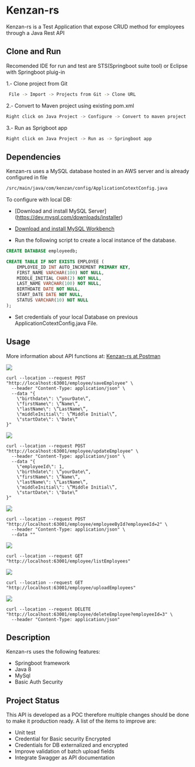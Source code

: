 # Kenzan-rs

Kenzan-rs is a Test Application  that expose CRUD method for employees through
a Java Rest API

## Clone and Run

Recomended IDE for run and test are STS(Springboot suite tool) or Eclipse with Springboot pluig-in

1.- Clone project from Git
```bash
 File -> Import -> Projects from Git -> Clone URL
```

2.- Convert to Maven project using existing pom.xml
```bash
Right click on Java Project -> Configure -> Convert to maven project
```

3.- Run as Sprigboot app
```bash
Right click on Java Project -> Run as -> Springboot app
```
## Dependencies

Kenzan-rs uses a MySQL database hosted in an AWS server and is already configured in file
```bash
/src/main/java/com/kenzan/config/ApplicationCotextConfig.java
```

To configure with local DB:

- [Download and install MySQL Server] (https://dev.mysql.com/downloads/installer)

- [Download and install MySQL Workbench](https://dev.mysql.com/downloads/workbench/5.2.html)

- Run the following script to create a local instance of the database.

```sql
CREATE DATABASE employeedb;

CREATE TABLE IF NOT EXISTS EMPLOYEE (
    EMPLOYEE_ID INT AUTO_INCREMENT PRIMARY KEY,
    FIRST_NAME VARCHAR(100) NOT NULL,
    MIDDLE_INITIAL CHAR(2) NOT NULL,
    LAST_NAME VARCHAR(100) NOT NULL,
    BIRTHDATE DATE NOT NULL,
    START_DATE DATE NOT NULL,
    STATUS VARCHAR(10) NOT NULL
);
```
- Set credentials of your local Database on previous ApplicationCotextConfig.java File.

## Usage

More information about API functions at:
[Kenzan-rs at Postman](https://www.getpostman.com/collections/82f6d1495ccac6f4bb75)

![](https://img.shields.io/badge/Create%20Employee-POST-blue)
```batch
curl --location --request POST "http://localhost:63001/employee/saveEmployee" \
  --header "Content-Type: application/json" \
  --data "{
    \"birthdate\": \”yourDate\”,
    \"firstName\": \”Name\”,
    \"lastName\": \”LastName\”,
    \"middleInitial\": \”Middle Initial\”,
    \"startDate\": \"Date\”
}"
```

![](https://img.shields.io/badge/Update%20Employee-POST-blue)
```batch
curl --location --request POST "http://localhost:63001/employee/updateEmployee" \
  --header "Content-Type: application/json" \
  --data "{
    \"employeeId\": 1,
    \"birthdate\": \”yourDate\”,
    \"firstName\": \”Name\”,
    \"lastName\": \”LastName\”,
    \"middleInitial\": \”Middle Initial\”,
    \"startDate\": \"Date\”
}"
```

![](https://img.shields.io/badge/Get%20Employee-POST-blue)
```batch
curl --location --request POST "http://localhost:63001/employee/employeeById?employeeId=2" \
  --header "Content-Type: application/json" \
  --data ""
```
![](https://img.shields.io/badge/All%20Employees-GET-green)
```batch
curl --location --request GET "http://localhost:63001/employee/listEmployees"
```
![](https://img.shields.io/static/v1?label=Upload%20File&message=GET&color=green)
```batch
curl --location --request GET "http://localhost:63001/employee/uploadEmployees"
```
![](https://img.shields.io/badge/Delete%20AEmployee-DELETE-yellow)
```batch
curl --location --request DELETE "http://localhost:63001/employee/deleteEmployee?employeeId=3" \
  --header "Content-Type: application/json"
```


## Description
Kenzan-rs  uses the following features:

* Springboot framework
* Java 8
* MySql
* Basic Auth Security


## Project Status
 This API is developed as a POC therefore multiple changes should be done to make it production ready. A list of the items to improve are:
 
- Unit test
- Credential for Basic security Encrypted
- Credentials for DB externalized and encrypted
- Improve validation of batch upload fields
- Integrate Swagger as API documentation

